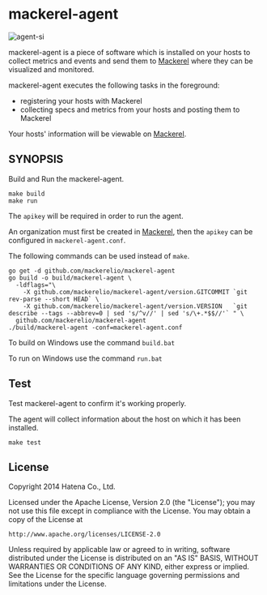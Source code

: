 mackerel-agent
===============

![agent-si](docs/images/agent-si.png "mackerel-agent")

mackerel-agent is a piece of software which is installed on your hosts to collect metrics and events and send them to [Mackerel](https://mackerel.io/) where they can be visualized and monitored.

mackerel-agent executes the following tasks in the foreground:
- registering your hosts with Mackerel
- collecting specs and metrics from your hosts and posting them to Mackerel

Your hosts' information will be viewable on [Mackerel](https://mackerel.io/).

SYNOPSIS
--------

Build and Run the mackerel-agent.

```
make build
make run
```

The `apikey` will be required in order to run the agent.

An organization must first be created in [Mackerel](https://mackerel.io/), then the `apikey` can be configured in `mackerel-agent.conf`.

The following commands can be used instead of `make`.

```
go get -d github.com/mackerelio/mackerel-agent
go build -o build/mackerel-agent \
  -ldflags="\
    -X github.com/mackerelio/mackerel-agent/version.GITCOMMIT `git rev-parse --short HEAD` \
    -X github.com/mackerelio/mackerel-agent/version.VERSION   `git describe --tags --abbrev=0 | sed 's/^v//' | sed 's/\+.*$$//'` " \
  github.com/mackerelio/mackerel-agent
./build/mackerel-agent -conf=mackerel-agent.conf
```

To build on Windows use the command ```build.bat```

To run on Windows use the command ```run.bat```


Test
----------

Test mackerel-agent to confirm it's working properly.

The agent will collect information about the host on which it has been installed.

```
make test
```

License
----------

Copyright 2014 Hatena Co., Ltd.

Licensed under the Apache License, Version 2.0 (the "License"); you may not use this file except in compliance with the License. You may obtain a copy of the License at

    http://www.apache.org/licenses/LICENSE-2.0

Unless required by applicable law or agreed to in writing, software distributed under the License is distributed on an "AS IS" BASIS, WITHOUT WARRANTIES OR CONDITIONS OF ANY KIND, either express or implied. See the License for the specific language governing permissions and limitations under the License.
